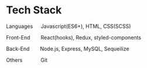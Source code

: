 # Tech Stack
Languages   Javascript(ES6+), HTML, CSS(SCSS)

Front-End    React(hooks), Redux, styled-components

Back-End     Node.js, Express, MySQL, Sequeilize

Others     Git

<!---
- 👋 Hi, I’m @James940522
- 👀 I’m interested in ...
- 🌱 I’m currently learning ...
- 💞️ I’m looking to collaborate on ...
- 📫 How to reach me ...

James940522/James940522 is a ✨ special ✨ repository because its `README.md` (this file) appears on your GitHub profile.
You can click the Preview link to take a look at your changes.
--->
